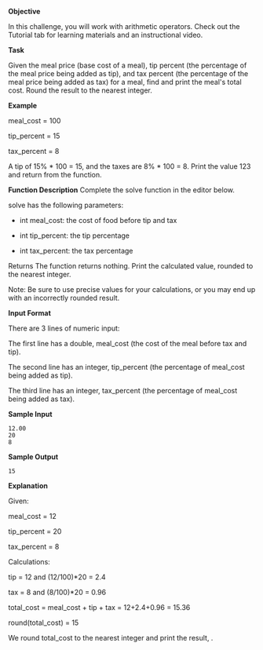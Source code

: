 **Objective**

In this challenge, you will work with arithmetic operators. Check out the Tutorial tab for learning materials and an instructional video.

**Task**

Given the meal price (base cost of a meal), tip percent (the percentage of the meal price being added as tip), and tax percent (the percentage of the meal price being added as tax) for a meal, find and print the meal's total cost. Round the result to the nearest integer.

**Example**

meal_cost = 100

tip_percent = 15

tax_percent = 8

A tip of 15% * 100 = 15, and the taxes are 8% * 100 = 8. Print the value 123 and return from the function.

**Function Description**
Complete the solve function in the editor below.

solve has the following parameters:

- int meal_cost: the cost of food before tip and tax

- int tip_percent: the tip percentage

- int tax_percent: the tax percentage

Returns The function returns nothing. Print the calculated value, rounded to the nearest integer.

Note: Be sure to use precise values for your calculations, or you may end up with an incorrectly rounded result.

**Input Format**

There are 3 lines of numeric input: 

The first line has a double, meal_cost (the cost of the meal before tax and tip). 

The second line has an integer, tip_percent (the percentage of meal_cost being added as tip).

The third line has an integer, tax_percent (the percentage of meal_cost being added as tax).

**Sample Input**
```
12.00
20
8
```
**Sample Output**
```
15
```
**Explanation**

Given:

meal_cost = 12

tip_percent = 20

tax_percent = 8

Calculations:

tip = 12 and (12/100)*20 = 2.4

tax = 8 and (8/100)*20 = 0.96

total_cost = meal_cost + tip + tax = 12+2.4+0.96 = 15.36

round(total_cost) = 15

We round total_cost to the nearest integer and print the result, .
